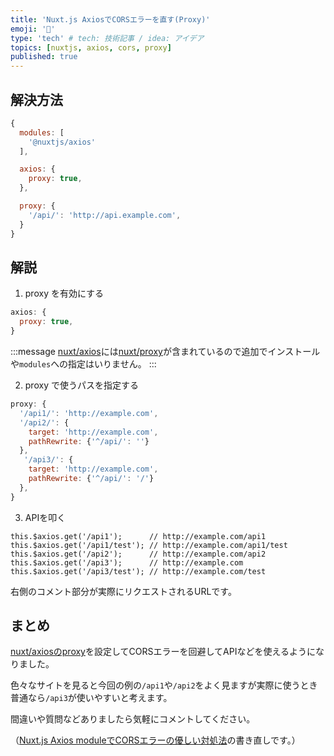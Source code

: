 ```yaml
---
title: 'Nuxt.js AxiosでCORSエラーを直す(Proxy)'
emoji: '🤖'
type: 'tech' # tech: 技術記事 / idea: アイデア
topics: [nuxtjs, axios, cors, proxy]
published: true
---
```


## 解決方法

```js:nuxt.config.js
{
  modules: [
    '@nuxtjs/axios'
  ],

  axios: {
    proxy: true,
  },

  proxy: {
    '/api/': 'http://api.example.com',
  }
}
```

## 解説

1. proxy を有効にする

```js
axios: {
  proxy: true,
}
```

:::message
[nuxt/axios](https://axios.nuxtjs.org/)には[nuxt/proxy](https://github.com/nuxt-community/proxy-module)が含まれているので追加でインストールや`modules`への指定はいりません。
:::

2. proxy で使うパスを指定する

```js
proxy: {
  '/api1/': 'http://example.com',
  '/api2/': {
    target: 'http://example.com',
    pathRewrite: {'^/api/': ''}
  },
   '/api3/': {
    target: 'http://example.com',
    pathRewrite: {'^/api/': '/'}
  },
}
```

3. APIを叩く
```js:.vue
this.$axios.get('/api1');      // http://example.com/api1
this.$axios.get('/api1/test'); // http://example.com/api1/test
this.$axios.get('/api2');      // http://example.com/api2
this.$axios.get('/api3');      // http://example.com
this.$axios.get('/api3/test'); // http://example.com/test
```

右側のコメント部分が実際にリクエストされるURLです。

## まとめ
[nuxt/axiosのproxy](https://axios.nuxtjs.org/options/#proxy)を設定してCORSエラーを回避してAPIなどを使えるようになりました。

色々なサイトを見ると今回の例の`/api1`や`/api2`をよく見ますが実際に使うとき普通なら`/api3`が使いやすいと考えます。

間違いや質問などありましたら気軽にコメントしてください。

（[Nuxt.js Axios moduleでCORSエラーの優しい対処法](https://qiita.com/mouse_484/items/71f77aef3dfe5216a71b)の書き直しです。）
